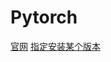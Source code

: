 # Pytorch

[官网](https://pytorch.org/ )
[指定安装某个版本](https://pytorch.org/get-started/previous-versions/ )

